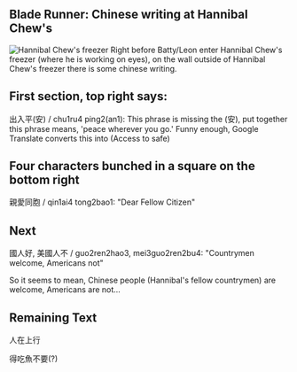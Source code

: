 Blade Runner: Chinese writing at Hannibal Chew's
-------------------

![Hannibal Chew's freezer](https://raw.github.com/swang/IRL/master/images/outside-hannibal-chews-freezer.png)
Right before Batty/Leon enter Hannibal Chew's freezer (where he is working on eyes), on the wall outside of Hannibal Chew's freezer there is some chinese writing.

First section, top right says:
-------------------
出入平(安) / chu1ru4 ping2(an1): This phrase is missing the (安), put together this phrase means, 'peace wherever you go.' Funny enough, Google Translate converts this into (Access to safe)

Four characters bunched in a square on the bottom right
-------------------
親愛同胞 / qin1ai4 tong2bao1: "Dear Fellow Citizen"

Next
-------------------
國人好, 美國人不 / guo2ren2hao3, mei3guo2ren2bu4: "Countrymen welcome, Americans not"

So it seems to mean, Chinese people (Hannibal's fellow countrymen) are welcome, Americans are not...

Remaining Text
-------------------
人在上行

得吃魚不要(?)
